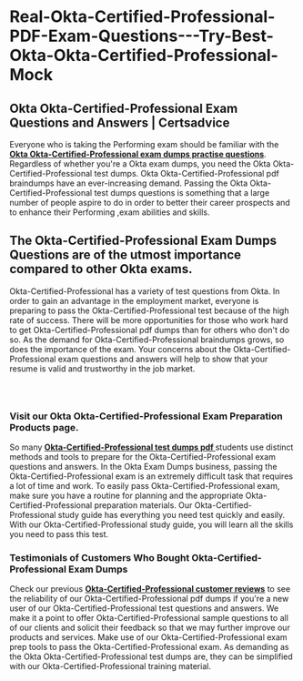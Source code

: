 # Real-Okta-Certified-Professional-PDF-Exam-Questions---Try-Best-Okta-Okta-Certified-Professional-Mock
<h2><strong>Okta Okta-Certified-Professional Exam Questions and Answers | Certsadvice</strong></h2> <p>Everyone who is taking the Performing exam should be familiar with the <a href="http://www.certsadvice.com/okta/okta-certified-professional-practice-questions"><strong>Okta Okta-Certified-Professional exam dumps practise questions</strong></a>. Regardless of whether you&#39;re a Okta exam dumps, you need the Okta Okta-Certified-Professional test dumps. Okta Okta-Certified-Professional pdf braindumps have an ever-increasing demand. Passing the Okta Okta-Certified-Professional test dumps questions is something that a large number of people aspire to do in order to better their career prospects and to enhance their Performing ,exam abilities and skills.</p> <h2><strong>The Okta-Certified-Professional Exam Dumps Questions are of the utmost importance compared to other Okta exams.</strong></h2> <p>Okta-Certified-Professional has a variety of test questions from Okta. In order to gain an advantage in the employment market, everyone is preparing to pass the Okta-Certified-Professional test because of the high rate of success. There will be more opportunities for those who work hard to get Okta-Certified-Professional pdf dumps than for others who don&#39;t do so. As the demand for Okta-Certified-Professional braindumps grows, so does the importance of the exam. Your concerns about the Okta-Certified-Professional exam questions and answers will help to show that your resume is valid and trustworthy in the job market.</p> <p><a href="http://www.certsadvice.com/okta/okta-certified-professional-practice-questions" style="display: block; padding: 1em 0; text-align: center; "><img alt="" src="https://1.bp.blogspot.com/-RUOr8Wn-CRk/YUYAxC8kcHI/AAAAAAAAAnw/F7BbdI3tw8QDj5z8iX0vQAioQzKiUxduwCLcBGAsYHQ/s0/unnamed.jpg" /></a></p> <h3><strong>Visit our Okta Okta-Certified-Professional Exam Preparation Products page.</strong></h3> <p>So many <a href="http://www.certsadvice.com/okta/okta-certified-professional-practice-questions"><strong>Okta-Certified-Professional test dumps pdf </strong></a>students use distinct methods and tools to prepare for the Okta-Certified-Professional exam questions and answers. In the Okta Exam Dumps business, passing the Okta-Certified-Professional exam is an extremely difficult task that requires a lot of time and work. To easily pass Okta-Certified-Professional exam, make sure you have a routine for planning and the appropriate Okta-Certified-Professional preparation materials. Our Okta-Certified-Professional study guide has everything you need test quickly and easily. With our Okta-Certified-Professional study guide, you will learn all the skills you need to pass this test.</p> <h3><strong>Testimonials of Customers Who Bought Okta-Certified-Professional Exam Dumps</strong></h3> <p>Check our previous <a href="http://www.certsadvice.com/okta/okta-certified-professional-practice-questions"><strong>Okta-Certified-Professional customer reviews</strong></a> to see the reliability of our Okta-Certified-Professional pdf dumps if you&#39;re a new user of our Okta-Certified-Professional test questions and answers. We make it a point to offer Okta-Certified-Professional sample questions to all of our clients and solicit their feedback so that we may further improve our products and services. Make use of our Okta-Certified-Professional exam prep tools to pass the Okta-Certified-Professional exam. As demanding as the Okta Okta-Certified-Professional test dumps are, they can be simplified with our Okta-Certified-Professional training material.</p>
